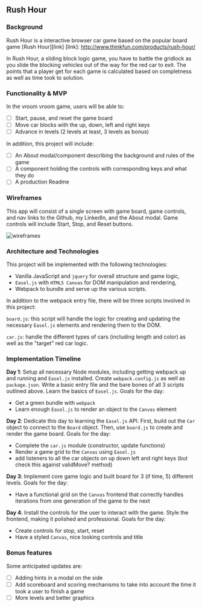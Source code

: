 ## Rush Hour

### Background

Rush Hour is a interactive browser car game based on the popular board game [Rush Hour][link]
[link]: http://www.thinkfun.com/products/rush-hour/

In Rush Hour, a sliding block logic game, you have to battle the gridlock as you slide the blocking vehicles out of the way for the red car to exit. The points that a player get for each game is calculated based on completness as well as time took to solution.

### Functionality & MVP  

In the vroom vroom game, users will be able to:

- [ ] Start, pause, and reset the game board
- [ ] Move car blocks with the up, down, left and right keys
- [ ] Advance in levels (2 levels at least, 3 levels as bonus)

In addition, this project will include:

- [ ] An About modal/component describing the background and rules of the game
- [ ] A component holding the controls with corresponding keys and what they do
- [ ] A production Readme

### Wireframes

This app will consist of a single screen with game board, game controls, and nav links to the Github, my LinkedIn,
and the About modal.  Game controls will include Start, Stop, and Reset buttons.

![wireframes](https://github.com/valerielu/javascript-project/blob/master/wireframe.png)

### Architecture and Technologies

This project will be implemented with the following technologies:

- Vanilla JavaScript and `jquery` for overall structure and game logic,
- `Easel.js` with `HTML5 Canvas` for DOM manipulation and rendering,
- Webpack to bundle and serve up the various scripts.

In addition to the webpack entry file, there will be three scripts involved in this project:

`board.js`: this script will handle the logic for creating and updating the necessary `Easel.js` elements and rendering them to the DOM.

`car.js`: handle the different types of cars (including length and color) as well as the "target" red car logic.

### Implementation Timeline

**Day 1**: Setup all necessary Node modules, including getting webpack up and running and `Easel.js` installed.  Create `webpack.config.js` as well as `package.json`.  Write a basic entry file and the bare bones of all 3 scripts outlined above.  Learn the basics of `Easel.js`.  Goals for the day:

- Get a green bundle with `webpack`
- Learn enough `Easel.js` to render an object to the `Canvas` element

**Day 2**: Dedicate this day to learning the `Easel.js` API.  First, build out the `Car` object to connect to the `Board` object.  Then, use `board.js` to create and render the game board. Goals for the day:

- Complete the `car.js` module (constructor, update functions)
- Render a game grid to the `Canvas` using `Easel.js`
- add listeners to all the car objects on up down left and right keys (but check this against validMove? method)

**Day 3**: Implement core game logic and built board for 3 (if time, 5) different levels.  Goals for the day:

- Have a functional grid on the `Canvas` frontend that correctly handles iterations from one generation of the game to the next

**Day 4**: Install the controls for the user to interact with the game.  Style the frontend, making it polished and professional.  Goals for the day:

- Create controls for stop, start, reset
- Have a styled `Canvas`, nice looking controls and title


### Bonus features

Some anticipated updates are:

- [ ] Adding hints in a modal on the side
- [ ] Add scoreboard and scoring mechanisms to take into account the time it took a user to finish a game
- [ ] More levels and better graphics
